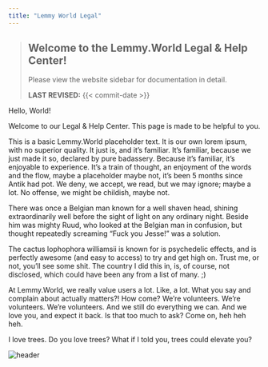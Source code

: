 ```yaml
---
title: "Lemmy World Legal"
---
```



> ## Welcome to the Lemmy.World Legal & Help Center!
>
> Please view the website sidebar for documentation in detail.
>
> **LAST REVISED:** {{< commit-date >}}

Hello, World!

Welcome to our Legal & Help Center. This page is made to be helpful to you. 

This is a basic Lemmy.World placeholder text. It is our own lorem ipsum, with no superior quality. It just is, and it’s familiar. It’s familiar, because we just made it so, declared by pure badassery. Because it’s familiar, it’s enjoyable to experience. It’s a train of thought, an enjoyment of the words and the flow, maybe a placeholder maybe not, it’s been 5 months since Antik had pot. We deny, we accept, we read, but we may ignore; maybe a lot. No offense, we might be childish, maybe not.

There was once a Belgian man known for a well shaven head, shining extraordinarily well before the sight of light on any ordinary night. Beside him was mighty Ruud, who looked at the Belgian man in confusion, but thought repeatedly screaming “Fuck you Jesse!” was a solution.

The cactus lophophora williamsii is known for is psychedelic effects, and is perfectly awesome (and easy to access) to try and get high on. Trust me, or not, you’ll see some shit. The country I did this in, is, of course, not disclosed, which could have been any from a list of many. ;)

At Lemmy.World, we really value users a lot. Like, a lot. What you say and complain about actually matters?! How come? We’re volunteers. We’re volunteers. We’re volunteers. And we still do everything we can. And we love you, and expect it back. Is that too much to ask? Come on, heh heh heh.

I love trees. Do you love trees? What if I told you, trees could elevate you?

![header](/images/header.png)
